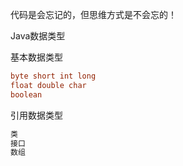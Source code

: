 代码是会忘记的，但思维方式是不会忘的！

Java数据类型

基本数据类型

```java
byte short int long
float double char
boolean
```

引用数据类型

```java
类
接口
数组
```



